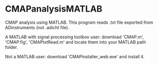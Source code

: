 # CMAPanalysisMATLAB
CMAP analysis using MATLAB. 
This program reads .txt file exported from ADinstruments (not .adicht file).

A MATLAB with signal processing toolbox user: download 'CMAP.m', 'CMAP.fig', 'CMAPtxtRead.m' and locate them into your MATLAB path folder.

Not a MATLAB user: download 'CMAPinstaller_web.exe' and install it.
